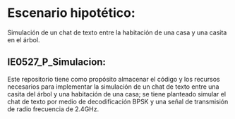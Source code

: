 # Escenario hipotético: 
Simulación de un chat de texto entre la habitación de una casa y una casita en el árbol.

## IE0527_P_Simulacion:
Este repositorio tiene como propósito almacenar el código y los recursos necesarios para implementar la simulación de un chat de texto entre una casita del árbol y una habitación de una casa; se tiene planteado simular el chat de texto por medio de decodificación BPSK y una señal de transmisión de radio frecuencia de 2.4GHz.
